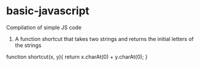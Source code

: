 # basic-javascript
Compilation of simple JS code

1. A function shortcut that takes two strings and returns the initial letters of the strings

function shortcut(x, y){
 return x.charAt(0) + y.charAt(0);
}


